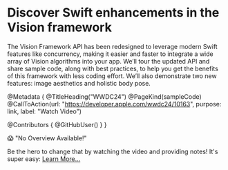 # Discover Swift enhancements in the Vision framework

The Vision Framework API has been redesigned to leverage modern Swift features like concurrency, making it easier and faster to integrate a wide array of Vision algorithms into your app. We’ll tour the updated API and share sample code, along with best practices, to help you get the benefits of this framework with less coding effort. We’ll also demonstrate two new features: image aesthetics and holistic body pose.

@Metadata {
   @TitleHeading("WWDC24")
   @PageKind(sampleCode)
   @CallToAction(url: "https://developer.apple.com/wwdc24/10163", purpose: link, label: "Watch Video")

   @Contributors {
      @GitHubUser(<replace this with your GitHub handle>)
   }
}

😱 "No Overview Available!"

Be the hero to change that by watching the video and providing notes! It's super easy:
 [Learn More…](https://wwdcnotes.com/documentation/wwdcnotes/contributing)
